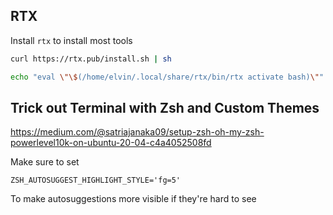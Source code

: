 ## RTX

Install `rtx` to install most tools

```bash
curl https://rtx.pub/install.sh | sh

echo "eval \"\$(/home/elvin/.local/share/rtx/bin/rtx activate bash)\"" >> ~/.bashrc # or .zshrc if you're using zsh
```

## Trick out Terminal with Zsh and Custom Themes

https://medium.com/@satriajanaka09/setup-zsh-oh-my-zsh-powerlevel10k-on-ubuntu-20-04-c4a4052508fd

Make sure to set 

```
ZSH_AUTOSUGGEST_HIGHLIGHT_STYLE='fg=5'
```

To make autosuggestions more visible if they're hard to see